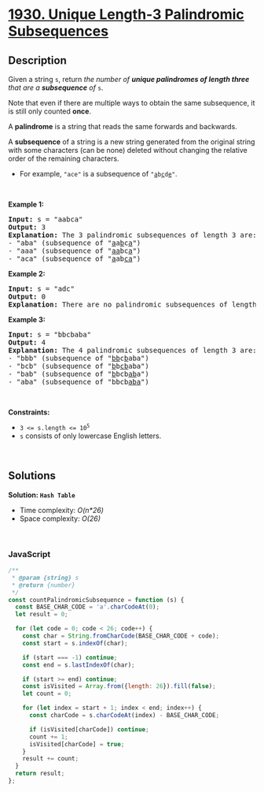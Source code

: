 # [1930. Unique Length-3 Palindromic Subsequences](https://leetcode.com/problems/unique-length-3-palindromic-subsequences)

## Description

<div class="elfjS" data-track-load="description_content"><p>Given a string <code>s</code>, return <em>the number of <strong>unique palindromes of length three</strong> that are a <strong>subsequence</strong> of </em><code>s</code>.</p>

<p>Note that even if there are multiple ways to obtain the same subsequence, it is still only counted <strong>once</strong>.</p>

<p>A <strong>palindrome</strong> is a string that reads the same forwards and backwards.</p>

<p>A <strong>subsequence</strong> of a string is a new string generated from the original string with some characters (can be none) deleted without changing the relative order of the remaining characters.</p>

<ul>
	<li>For example, <code>"ace"</code> is a subsequence of <code>"<u>a</u>b<u>c</u>d<u>e</u>"</code>.</li>
</ul>

<p>&nbsp;</p>
<p><strong class="example">Example 1:</strong></p>

<pre><strong>Input:</strong> s = "aabca"
<strong>Output:</strong> 3
<strong>Explanation:</strong> The 3 palindromic subsequences of length 3 are:
- "aba" (subsequence of "<u>a</u>a<u>b</u>c<u>a</u>")
- "aaa" (subsequence of "<u>aa</u>bc<u>a</u>")
- "aca" (subsequence of "<u>a</u>ab<u>ca</u>")
</pre>

<p><strong class="example">Example 2:</strong></p>

<pre><strong>Input:</strong> s = "adc"
<strong>Output:</strong> 0
<strong>Explanation:</strong> There are no palindromic subsequences of length 3 in "adc".
</pre>

<p><strong class="example">Example 3:</strong></p>

<pre><strong>Input:</strong> s = "bbcbaba"
<strong>Output:</strong> 4
<strong>Explanation:</strong> The 4 palindromic subsequences of length 3 are:
- "bbb" (subsequence of "<u>bb</u>c<u>b</u>aba")
- "bcb" (subsequence of "<u>b</u>b<u>cb</u>aba")
- "bab" (subsequence of "<u>b</u>bcb<u>ab</u>a")
- "aba" (subsequence of "bbcb<u>aba</u>")
</pre>

<p>&nbsp;</p>
<p><strong>Constraints:</strong></p>

<ul>
	<li><code>3 &lt;= s.length &lt;= 10<sup>5</sup></code></li>
	<li><code>s</code> consists of only lowercase English letters.</li>
</ul>
</div>

<p>&nbsp;</p>

## Solutions

**Solution: `Hash Table`**

- Time complexity: <em>O(n\*26)</em>
- Space complexity: <em>O(26)</em>

<p>&nbsp;</p>

### **JavaScript**

```js
/**
 * @param {string} s
 * @return {number}
 */
const countPalindromicSubsequence = function (s) {
  const BASE_CHAR_CODE = 'a'.charCodeAt(0);
  let result = 0;

  for (let code = 0; code < 26; code++) {
    const char = String.fromCharCode(BASE_CHAR_CODE + code);
    const start = s.indexOf(char);

    if (start === -1) continue;
    const end = s.lastIndexOf(char);

    if (start >= end) continue;
    const isVisited = Array.from({length: 26}).fill(false);
    let count = 0;

    for (let index = start + 1; index < end; index++) {
      const charCode = s.charCodeAt(index) - BASE_CHAR_CODE;

      if (isVisited[charCode]) continue;
      count += 1;
      isVisited[charCode] = true;
    }
    result += count;
  }
  return result;
};
```
